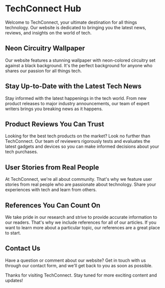 <!--font:Roboto-->

# TechConnect Hub

Welcome to TechConnect, your ultimate destination for all things technology. Our website is dedicated to bringing you the latest news, reviews, and insights on the world of tech. 

## Neon Circuitry Wallpaper

Our website features a stunning wallpaper with neon-colored circuitry set against a black background. It's the perfect background for anyone who shares our passion for all things tech.

## Stay Up-to-Date with the Latest Tech News

Stay informed with the latest happenings in the tech world. From new product releases to major industry announcements, our team of expert writers brings you breaking news as it happens.

## Product Reviews You Can Trust

Looking for the best tech products on the market? Look no further than TechConnect. Our team of reviewers rigorously tests and evaluates the latest gadgets and devices so you can make informed decisions about your tech purchases.

## User Stories from Real People

At TechConnect, we're all about community. That's why we feature user stories from real people who are passionate about technology. Share your experiences with tech and learn from others.

## References You Can Count On

We take pride in our research and strive to provide accurate information to our readers. That's why we include references for all of our articles. If you want to learn more about a particular topic, our references are a great place to start.

## Contact Us

Have a question or comment about our website? Get in touch with us through our contact form, and we'll get back to you as soon as possible.

Thanks for visiting TechConnect. Stay tuned for more exciting content and updates!

<!--

Write me content for website with wallpaper which alt text is:

"A wallpaper with a repeating pattern of neon-colored circuitry, set against a black background."

The name/title of the page should not be 1:1 copy of the alt text but rather a real content of the website which is using this wallpaper.

- Use markdown format 
- Start with heading
- Heading should be short and concise
- The content should look like a real website 
- The website should not be about the wallpaper, wallpaper is just a related background
- Heading should be contain work "wallpaper" or "background"
- Include real sections like references, contact, user stories, etc. use things relevant to the page purpose.
- Feel free to use structure like headings, bullets, numbering, blockquotes, paragraphs, horizontal lines, etc.
- You can use formatting like bold or _italic_
- You can include UTF-8 emojis
- Links should be only #hash anchors (and you can refer to the document itself)
- Do not include images


---


# TechConnect - Your Ultimate Destination for Technology News and Reviews

Welcome to TechConnect, your ultimate destination for all things technology. Our website is dedicated to bringing you the latest news, reviews, and insights on the world of tech. 

## Wallpaper: Neon Circuitry on Black Background

Our website features a stunning wallpaper with a repeating pattern of neon-colored circuitry, set against a black background. This wallpaper perfectly embodies our love for technology and innovation. It's the perfect background for anyone who shares our passion for all things tech.

## Latest News

Stay up-to-date with the latest happenings in the tech world. From new product releases to major industry announcements, we've got you covered. Our team of expert writers brings you breaking news as it happens, so you'll never miss a beat.

## Product Reviews

Looking for the best tech products on the market? Look no further than TechConnect. Our team of reviewers rigorously tests and evaluates the latest gadgets and devices, so you can make informed decisions about your tech purchases.

## User Stories

At TechConnect, we're all about community. That's why we feature user stories from real people who are passionate about technology. Whether it's a personal project or a professional endeavor, we want to hear about your experiences with tech.

## References

We take pride in our research and strive to provide accurate information to our readers. That's why we include references for all of our articles. If you want to learn more about a particular topic, our references are a great place to start.

## Contact Us

Have a question or comment about our website? We'd love to hear from you. Get in touch with us through our contact form, and we'll get back to you as soon as possible.

Thank you for visiting TechConnect. Stay tuned for more exciting content and updates!


---


Heading is too long, rewrite whole content.


---


# TechConnect - Your Ultimate Destination for Technology News and Reviews

Welcome to TechConnect, your ultimate destination for all things technology. Our website is dedicated to bringing you the latest news, reviews, and insights on the world of tech. 

## Neon Circuitry Wallpaper

As a tech-focused website, we know that aesthetics matter just as much as functionality. That's why we're proud to feature a stunning wallpaper with a repeating pattern of neon-colored circuitry, set against a black background. This wallpaper perfectly embodies our love for technology and innovation, and it's the perfect background for anyone who shares our passion for all things tech.

## Stay Up-to-Date with the Latest Tech News

Stay informed with the latest happenings in the tech world. From new product releases to major industry announcements, our team of expert writers brings you breaking news as it happens, so you'll never miss a beat.

## Product Reviews You Can Trust

Looking for the best tech products on the market? Look no further than TechConnect. Our team of reviewers rigorously tests and evaluates the latest gadgets and devices, so you can make informed decisions about your tech purchases.

## User Stories from Real People

At TechConnect, we're all about community. That's why we feature user stories from real people who are passionate about technology. Whether it's a personal project or a professional endeavor, we want to hear about your experiences with tech.

## References You Can Count On

We take pride in our research and strive to provide accurate information to our readers. That's why we include references for all of our articles. If you want to learn more about a particular topic, our references are a great place to start.

## Contact Us

Have a question or comment about our website? We'd love to hear from you. Get in touch with us through our contact form, and we'll get back to you as soon as possible.

Thank you for visiting TechConnect. Stay tuned for more exciting content and updates!


---


Heading is too long, rewrite whole content.


---


# TechConnect - Your Ultimate Destination for Technology News and Reviews

Welcome to TechConnect, your ultimate destination for all things technology. Our website is dedicated to bringing you the latest news, reviews, and insights on the world of tech. 

## Neon Circuitry Wallpaper

Our website features a stunning wallpaper with a repeating pattern of neon-colored circuitry, set against a black background. This wallpaper perfectly embodies our love for technology and innovation. It's the perfect background for anyone who shares our passion for all things tech.

## Stay Up-to-Date with the Latest Tech News

Stay informed with the latest happenings in the tech world. From new product releases to major industry announcements, our team of expert writers brings you breaking news as it happens.

## Product Reviews You Can Trust

Looking for the best tech products on the market? Look no further than TechConnect. Our team of reviewers rigorously tests and evaluates the latest gadgets and devices, so you can make informed decisions about your tech purchases.

## User Stories from Real People

At TechConnect, we're all about community. That's why we feature user stories from real people who are passionate about technology. Share your experiences with tech and learn from others.

## References You Can Count On

We take pride in our research and strive to provide accurate information to our readers. That's why we include references for all of our articles. If you want to learn more about a particular topic, our references are a great place to start.

## Contact Us

Have a question or comment about our website? Get in touch with us through our contact form, and we'll get back to you as soon as possible.

Thank you for visiting TechConnect. Stay tuned for more exciting content and updates!


---


Heading is too long, rewrite whole content.


---


# TechConnect - Your Ultimate Destination for Technology News and Reviews

Welcome to TechConnect, your ultimate destination for all things technology. Our website is dedicated to bringing you the latest news, reviews, and insights on the world of tech. 

## Neon Circuitry Wallpaper

Our website features a stunning wallpaper with neon-colored circuitry set against a black background. It's the perfect background for anyone who shares our passion for all things tech.

## Stay Up-to-Date with the Latest Tech News

Stay informed with the latest happenings in the tech world. From new product releases to major industry announcements, our team of expert writers brings you breaking news as it happens.

## Product Reviews You Can Trust

Looking for the best tech products on the market? Look no further than TechConnect. Our team of reviewers rigorously tests and evaluates the latest gadgets and devices so you can make informed decisions about your tech purchases.

## User Stories from Real People

At TechConnect, we're all about community. That's why we feature user stories from real people who are passionate about technology. Share your experiences with tech and learn from others.

## References You Can Count On

We take pride in our research and strive to provide accurate information to our readers. That's why we include references for all of our articles. If you want to learn more about a particular topic, our references are a great place to start.

## Contact Us

Have a question or comment about our website? Get in touch with us through our contact form, and we'll get back to you as soon as possible.

Thanks for visiting TechConnect. Stay tuned for more exciting content and updates!


---


Write me a Google font which is best fitting for the website.

Pick from the list:
- Roboto
- Alegreya
- Barlow Condensed
- Inter
- Great Vibes
- Playfair Display
- Lobster
- Exo 2
- Open Sans
- Futura
- Poppins
- Dancing Script
- Orbitron
- IBM Plex Sans
- Lato
- Montserrat
- Raleway


Write just the font name nothing else.


---


Roboto

-->
